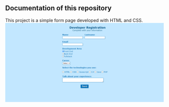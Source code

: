 ## Documentation of this repository

This project is a simple form page developed with HTML and CSS.
<img src="/img/img.png">
